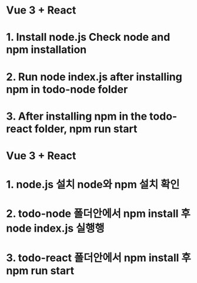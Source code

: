 # Vue 3 + React
# 1. Install node.js Check node and npm installation
# 2. Run node index.js after installing npm in todo-node folder
# 3. After installing npm in the todo-react folder, npm run start

# Vue 3 + React
# 1. node.js 설치 node와 npm 설치 확인 
# 2. todo-node 폴더안에서 npm install 후 node index.js 실행행
# 3. todo-react 폴더안에서 npm install 후 npm run start
